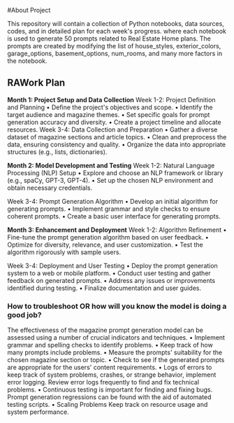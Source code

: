 #About Project

This repository will contain a collection of Python notebooks, data sources, codes, and in detailed plan for each week's progress. where each notebook is used to generate 50 prompts related to Real Estate Home plans. The prompts are created by modifying the list of house_styles, exterior_colors, garage_options, basement_options, num_rooms, and many more factors in the notebook.


## RAWork Plan

**Month 1: Project Setup and Data Collection**
  Week 1-2: Project Definition and Planning
  •	Define the project's objectives and scope.
  •	Identify the target audience and magazine themes.
  •	Set specific goals for prompt generation accuracy and diversity.
  •	Create a project timeline and allocate resources.
  Week 3-4: Data Collection and Preparation
  •	Gather a diverse dataset of magazine sections and article topics.
  •	Clean and preprocess the data, ensuring consistency and quality.
  •	Organize the data into appropriate structures (e.g., lists, dictionaries).

**Month 2: Model Development and Testing**
  Week 1-2: Natural Language Processing (NLP) Setup
  •	Explore and choose an NLP framework or library (e.g., spaCy, GPT-3, GPT-4).
  •	Set up the chosen NLP environment and obtain necessary credentials.
  
  Week 3-4: Prompt Generation Algorithm
  •	Develop an initial algorithm for generating prompts.
  •	Implement grammar and style checks to ensure coherent prompts.
  •	Create a basic user interface for generating prompts.

**Month 3: Enhancement and Deployment**
  Week 1-2: Algorithm Refinement
  •	Fine-tune the prompt generation algorithm based on user feedback.
  •	Optimize for diversity, relevance, and user customization.
  •	Test the algorithm rigorously with sample users.

  Week 3-4: Deployment and User Testing	•	Deploy the prompt generation system to a web or mobile platform.
  •	Conduct user testing and gather feedback on generated prompts.
  •	Address any issues or improvements identified during testing.
  •	Finalize documentation and user guides.

###  How to troubleshoot OR how will you know the model is doing a good job?

The effectiveness of the magazine prompt generation model can be assessed using a number of crucial indicators and techniques.
  •	Implement grammar and spelling checks to identify problems. 
  •	Keep track of how many prompts include problems. 
  •	Measure the prompts' suitability for the chosen magazine section or topic.
  •	Check to see if the generated prompts are appropriate for the users' content requirements. 
  •	Logs of errors to keep track of system problems, crashes, or strange behavior, implement error logging. Review error logs frequently 
    to find and fix technical problems.
  •	Continuous testing is important for finding and fixing bugs. Prompt generation regressions can be found with the aid of automated 
    testing scripts.
  •	Scaling Problems Keep track on resource usage and system performance.

  



